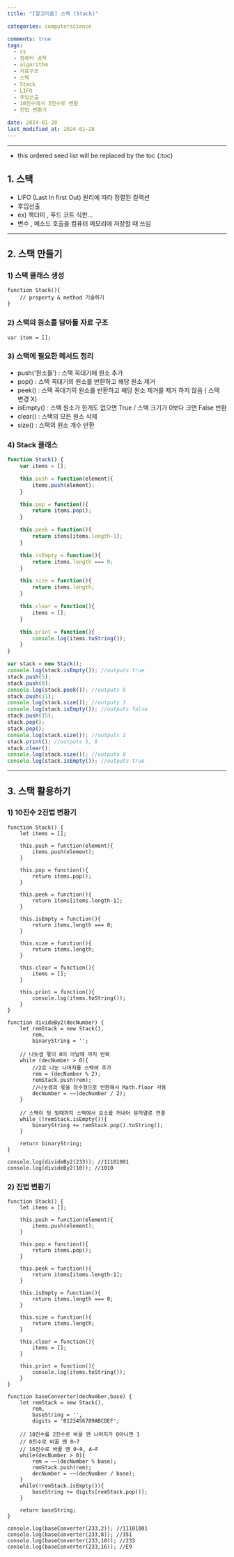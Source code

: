 ```yaml
---
title: "[알고리즘] 스택 (Stack)"

categories: computerscience

comments: true
tags:
  - cs
  - 컴퓨터 공학
  - algorithm
  - 자료구조
  - 스택
  - Stack
  - LIFO
  - 후입선출
  - 10진수에서 2진수로 변환
  - 진법 변환기

date: 2024-01-28
last_modified_at: 2024-01-28
---
```


---

<!-- prettier-ignore -->
* this ordered seed list will be replaced by the toc 
{:toc}

## 1.  스택

- LIFO (Last In first Out) 원리에 따라 정렬된 컬렉션
- 후입선출
- ex) 책더미 , 푸드 코트 식판…
- 변수 , 메소드 호출을 컴퓨터 메모리에 저장할 때 쓰임

---

## 2. 스택 만들기

### 1) 스택 클래스 생성

```tsx
function Stack(){
	// property & method 기술하기
}
```

### 2) 스택의 원소를 담아둘 자료 구조

```tsx
var item = [];
```

### 3) 스택에 필요한 메서드 정리

- push('원소들’) : 스택 꼭대기에 원소 추가
- pop() : 스택 꼭대기의 원소를 반환하고 해당 원소 제거
- peek() : 스택 꼭대기의 원소를 반환하고 해당 원소 제거를 제거 하지 않음 ( 스택 변경 X)
- isEmpty() : 스택 원소가 한개도 없으면 True / 스택 크기가 0보다 크면 False 반환
- clear() : 스택의 모든 원소 삭제
- size() : 스택의 원소 개수 반환

### 4) Stack 클래스

```jsx
function Stack() {
    var items = [];

    this.push = function(element){
        items.push(element);
    }

    this.pop = function(){
        return items.pop();
    }

    this.peek = function(){
        return items[items.length-1];
    }

    this.isEmpty = function(){
        return items.length === 0;
    }

    this.size = function(){
        return items.length;
    }

    this.clear = function(){
        items = [];
    }

    this.print = function(){
        console.log(items.toString());
    }
}

var stack = new Stack();
console.log(stack.isEmpty()); //outputs true
stack.push(5);
stack.push(8);
console.log(stack.peek()); //outputs 8
stack.push(11);
console.log(stack.size()); //outputs 3
console.log(stack.isEmpty()); //outputs false
stack.push(15);
stack.pop();
stack.pop();
console.log(stack.size()); //outputs 2
stack.print(); //outputs 5, 8
stack.clear();
console.log(stack.size()); //outputs 0
console.log(stack.isEmpty()); //outputs true
```

---

## 3. 스택 활용하기

### 1) 10진수 2진법 변환기

```tsx
function Stack() {
    let items = [];

    this.push = function(element){
        items.push(element);
    }

    this.pop = function(){
        return items.pop();
    }

    this.peek = function(){
        return items[items.length-1];
    }

    this.isEmpty = function(){
        return items.length === 0;
    }

    this.size = function(){
        return items.length;
    }

    this.clear = function(){
        items = [];
    }

    this.print = function(){
        console.log(items.toString());
    }
}

function divideBy2(decNumber) {
    let remStack = new Stack(),
        rem,
        binaryString = '';

    // 나눗셈 몫이 0이 아닐때 까지 반복
    while (decNumber > 0){
        //2로 나눈 나머지를 스택에 추가
        rem = (decNumber % 2);
        remStack.push(rem);
        //나눗셈의 몫을 정수형으로 반환해서 Math.floor 사용
        decNumber = ~~(decNumber / 2);
    }

    // 스택이 텅 빌때까지 스택에서 요소를 꺼내어 문자열로 연결
    while (!remStack.isEmpty()){
        binaryString += remStack.pop().toString();
    }

    return binaryString;
}

console.log(divideBy2(233)); //11101001
console.log(divideBy2(10)); //1010
```

### 2) 진법 변환기

```tsx
function Stack() {
    let items = [];

    this.push = function(element){
        items.push(element);
    }

    this.pop = function(){
        return items.pop();
    }

    this.peek = function(){
        return items[items.length-1];
    }

    this.isEmpty = function(){
        return items.length === 0;
    }

    this.size = function(){
        return items.length;
    }

    this.clear = function(){
        items = [];
    }

    this.print = function(){
        console.log(items.toString());
    }
}

function baseConverter(decNumber,base) {
    let remStack = new Stack(),
        rem,
        baseString = '',
        digits = '0123456789ABCDEF';

    // 10진수를 2진수로 바꿀 땐 나머지가 0아니면 1
    // 8진수로 바꿀 땐 0~7
    // 16진수로 바꿀 땐 0~9, A~F
    while(decNumber > 0){
        rem = ~~(decNumber % base);
        remStack.push(rem);
        decNumber = ~~(decNumber / base);
    }
    while(!remStack.isEmpty()){
        baseString += digits[remStack.pop()];
    }

    return baseString;
}

console.log(baseConverter(233,2)); //11101001
console.log(baseConverter(233,8)); //351
console.log(baseConverter(233,10)); //233
console.log(baseConverter(233,16)); //E9
```
